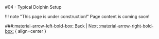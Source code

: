 #04 - Typical Dolphin Setup

!!! note "This page is under construction!"
	Page content is coming soon!

###[:material-arrow-left-bold-box: Back](03_Root_Extraction.md) | [Next :material-arrow-right-bold-box:](05_SZP_Files.md) { align=center }